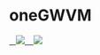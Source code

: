 # oneGWVM

<a href="https://portal.azure.com/#create/Microsoft.Template/uri/https%3A%2F%2Fraw.githubusercontent.com%2FAzure%2FxiaoyingLJ%2Fmaster%2Fquick-create-vm-with-data-management-gateway%2Fazuredeploy.json" target="_blank">
    <img src="http://azuredeploy.net/deploybutton.png"/>
</a>
<a href="http://armviz.io/#/?load=https%3A%2F%2Fraw.githubusercontent.com%2FAzure%2FxiaoyingLJ%2Fmaster%2Fquick-create-vm-with-data-management-gateway%2Fazuredeploy.json" target="_blank">
    <img src="http://armviz.io/visualizebutton.png"/>
</a>
